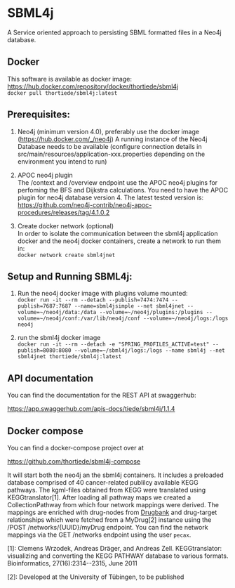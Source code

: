 # SBML4j

A Service oriented approach to persisting SBML formatted files in a Neo4j database.  

## Docker
This software is available as docker image:  
https://hub.docker.com/repository/docker/thortiede/sbml4j  
`docker pull thortiede/sbml4j:latest`

## Prerequisites:

1. Neo4j (minimum version 4.0), preferably use the docker image (https://hub.docker.com/_/neo4j)
A running instance of the Neo4j Database needs to be available (configure connection details in src/main/resources/application-xxx.properties depending on the environment you intend to run)  

2. APOC neo4j plugin  
The /context and /overview endpoint use the APOC neo4j plugins for perfoming the BFS and Dijkstra calculations.
You need to have the APOC plugin for neo4j database version 4.
The latest tested version is: https://github.com/neo4j-contrib/neo4j-apoc-procedures/releases/tag/4.1.0.2

3. Create docker network (optional)  
In order to isolate the communication between the sbml4j application docker and the neo4j docker containers, create a network to run them in:  
`docker network create sbml4jnet`

## Setup and Running SBML4j:

1. Run the neo4j docker image with plugins volume mounted:  
`docker run -it --rm --detach --publish=7474:7474 --publish=7687:7687 --name=sbml4jsimple --net sbml4jnet --volume=~/neo4j/data:/data --volume=~/neo4j/plugins:/plugins --volume=~/neo4j/conf:/var/lib/neo4j/conf --volume=~/neo4j/logs:/logs neo4j`

2. run the sbml4j docker image  
`docker run -it --rm --detach -e "SPRING_PROFILES_ACTIVE=test" --publish=8080:8080 --volume=~/sbml4j/logs:/logs --name sbml4j --net sbml4jnet thortiede/sbml4j:latest`

## API documentation
You can find the documentation for the REST API at swaggerhub:

https://app.swaggerhub.com/apis-docs/tiede/sbml4j/1.1.4

## Docker compose

You can find a docker-compose project over at

https://github.com/thortiede/sbml4j-compose

It will start both the neo4j an the sbml4j containers.
It includes a  preloaded database comprised of 40 cancer-related publilcy available KEGG pathways.
The kgml-files obtained from KEGG were translated using KEGGtranslator[1].
After loading all pathway maps we created a CollectionPathway from which four network mappings were derived.
The mappings are enriched with drug-nodes from [Drugbank][3] and drug-target relationships which were fetched from a MyDrug[2] instance using the /POST /networks/{UUID}/myDrug endpoint.
You can find the network mappings via the GET /networks endpoint using the user `pecax`.


[1]: Clemens Wrzodek, Andreas Dräger, and Andreas Zell. KEGGtranslator: visualizing and converting the KEGG PATHWAY database to various formats. Bioinformatics, 27(16):2314--2315, June 2011

[2]: Developed at the University of Tübingen, to be published

[3]: https://go.drugbank.com/
